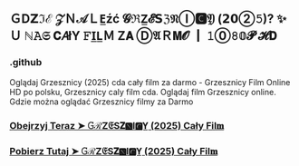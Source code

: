 ## ＧD𝗭ℑℰ 𝒵Ｎ𝒜ＬE̲źć 𝓖ℜZ̲𝓔𝗦ℨ𝔑Ⓘ🅲𝔜 (𝟮𝟬②𝟻)? ✨ Ｕ ℕ𝙰𝔖 𝗖𝘈łY 𝙵I̲L̲Ｍ Z𝗔 Ⓓ𝔄Ｒ𝗠𝓞 ┃ 𝟷⓪𝟾𝟘𝓟 𝓗𝗗

### .github

Oglądaj Grzesznicy (2025) cda cały film za darmo - Grzesznicy Film Online HD po polsku, Grzesznicy caly film cda. Oglądaj film Grzesznicy online. Gdzie można oglądać Grzesznicy filmy za Darmo

### [  Obejrzyj Teraz ➤ 𝙶ℛZ𝔈S𝗭🅽I🅲Y̲ (2025) Cały Fil𝐦](https://zalukajfilm.pl/filmy/grzesznicy-2025)

### [Pobierz Tutaj ➤ 𝙶ℛZ𝔈S𝗭🅽I🅲Y̲ (2025) Cały Fil𝐦](https://zalukajfilm.pl/filmy/grzesznicy-2025)
